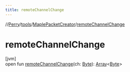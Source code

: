 ```yaml
---
title: remoteChannelChange
---
```

//[Perry](../../../index.html)/[tools](../index.html)/[MaplePacketCreator](index.html)/[remoteChannelChange](remote-channel-change.html)



# remoteChannelChange



[jvm]\
open fun [remoteChannelChange](remote-channel-change.html)(ch: [Byte](https://kotlinlang.org/api/latest/jvm/stdlib/kotlin/-byte/index.html)): [Array](https://kotlinlang.org/api/latest/jvm/stdlib/kotlin/-array/index.html)<[Byte](https://kotlinlang.org/api/latest/jvm/stdlib/kotlin/-byte/index.html)>




